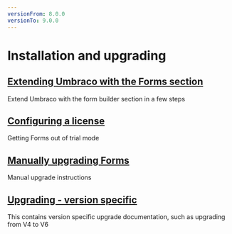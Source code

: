 ```yaml
---
versionFrom: 8.0.0
versionTo: 9.0.0
---
```


# Installation and upgrading

## [Extending Umbraco with the Forms section](Install)
Extend Umbraco with the form builder section in a few steps

## [Configuring a license](../../The-Licensing-model)
Getting Forms out of trial mode

## [Manually upgrading Forms](ManualUpgrade.md)
Manual upgrade instructions

## [Upgrading - version specific](Version-Specific.md)
This contains version specific upgrade documentation, such as upgrading from V4 to V6
